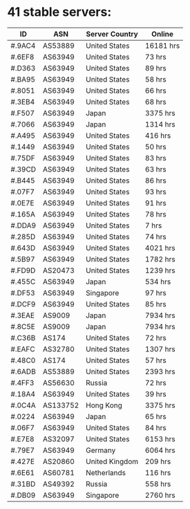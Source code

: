 # 41 stable servers:

| ID | ASN | Server Country | Online |
| ------ | ------ | ------ | ------ |
| #.9AC4 | AS53889 | United States | 16181 hrs |
| #.6EF8 | AS63949 | United States | 73 hrs |
| #.D363 | AS63949 | United States | 89 hrs |
| #.BA95 | AS63949 | United States | 58 hrs |
| #.8051 | AS63949 | United States | 66 hrs |
| #.3EB4 | AS63949 | United States | 68 hrs |
| #.F507 | AS63949 | Japan | 3375 hrs |
| #.7066 | AS63949 | Japan | 1314 hrs |
| #.A495 | AS63949 | United States | 416 hrs |
| #.1449 | AS63949 | United States | 50 hrs |
| #.75DF | AS63949 | United States | 83 hrs |
| #.39CD | AS63949 | United States | 63 hrs |
| #.B445 | AS63949 | United States | 86 hrs |
| #.07F7 | AS63949 | United States | 93 hrs |
| #.0E7E | AS63949 | United States | 91 hrs |
| #.165A | AS63949 | United States | 78 hrs |
| #.DDA9 | AS63949 | United States | 7 hrs |
| #.285D | AS63949 | United States | 74 hrs |
| #.643D | AS63949 | United States | 4021 hrs |
| #.5B97 | AS63949 | United States | 1782 hrs |
| #.FD9D | AS20473 | United States | 1239 hrs |
| #.455C | AS63949 | Japan | 534 hrs |
| #.DF53 | AS63949 | Singapore | 97 hrs |
| #.DCF9 | AS63949 | United States | 85 hrs |
| #.3EAE | AS9009 | Japan | 7934 hrs |
| #.8C5E | AS9009 | Japan | 7934 hrs |
| #.C36B | AS174 | United States | 72 hrs |
| #.EAFC | AS32780 | United States | 1307 hrs |
| #.48C0 | AS174 | United States | 57 hrs |
| #.6ADB | AS53889 | United States | 2393 hrs |
| #.4FF3 | AS56630 | Russia | 72 hrs |
| #.18A4 | AS63949 | United States | 39 hrs |
| #.0C4A | AS133752 | Hong Kong | 3375 hrs |
| #.0224 | AS63949 | Japan | 65 hrs |
| #.06F7 | AS63949 | United States | 84 hrs |
| #.E7E8 | AS32097 | United States | 6153 hrs |
| #.79E7 | AS63949 | Germany | 6064 hrs |
| #.427E | AS20860 | United Kingdom | 209 hrs |
| #.6E61 | AS60781 | Netherlands | 116 hrs |
| #.31BD | AS49392 | Russia | 558 hrs |
| #.DB09 | AS63949 | Singapore | 2760 hrs |

